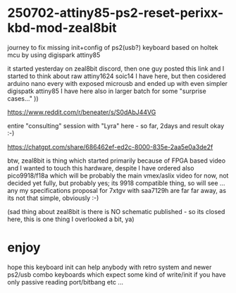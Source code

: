 # 250702-attiny85-ps2-reset-perixx-kbd-mod-zeal8bit
journey to fix missing init+config of ps2(usb?) keyboard based on holtek mcu by using digispark attiny85

it started yesterday on zeal8bit discord, then one guy posted this link and I started to think about raw attiny1624 soic14 I have here, but then cosidered arduino nano every with exposed microusb and ended up with even simpler digispatk attiny85 I have here also in larger batch for some "surprise cases..." ))

https://www.reddit.com/r/beneater/s/S0dAbJ44VG

entire "consulting" session with "Lyra" here - so far, 2days and result okay :-)

https://chatgpt.com/share/686462ef-ed2c-8000-835e-2aa5e0a3de2f

btw, zeal8bit is thing which started primarily because of FPGA based video and I wanted to touch this hardware, despite I have ordered also pico9918/f18a which will be probably the main vmex/aslix video for now, not decided yet fully, but probably yes; its 9918 compatible thing, so will see ... any my specifications proposal for 7xtgv with saa7129h are far far away, as its not that simple, obviously :-)

(sad thing about zeal8bit is there is NO schematic published - so its closed here, this is one thing I overlooked a bit, ya)

# enjoy 
hope this keyboard init can help anybody with retro system and newer ps2/usb combo keyboards which expect some kind of write/init if you have only passive reading port/bitbang etc ...


